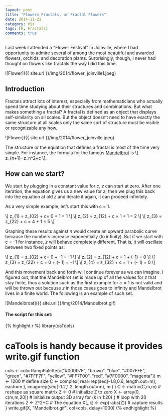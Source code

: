 ```yaml
---
layout: post
title: "Flowers Fractals, or Fractal Flowers" 
date: 2014-11-21
category: Viz
tags: [R, Fractals]
comments: true
---
```


Last week I attended a "Flower Festival" in Joinville, where I had opportunity to admire several of among the most beautiful and awarded flowers, orchids, and decoration plants. Surprisingly, though, I never had thought on flowers like  fractals the way I did this time.

<!--more-->

![Flower]({{ site.url }}/img/2014/flower_joinville1.jpeg)

## Introduction
Fractals attract lots of interest, especially from mathematicians who actually spend time studying about their structures and combinations. But what makes something a fractal? A fractal is defined as an object that displays self-similarity on all scales. But the object doesn’t need to have exactly the same structure at all scales only the same sort of structure must be visible or recognizable any how. 

![Flower]({{ site.url }}/img/2014/flower_joinville.jpeg)

The structure or the equation that defines a fractal is most of the time very simple. For instance, the formula for the famous [Mandelbrot](https://en.wikipedia.org/wiki/Mandelbrot_set) is \\[ z_{n+1}=z_n^2+c \\].


## How can we start?
We start by plugging in a constant value for $c$, $z$ can start at zero. After one iteration, the equation gives us a new value for $z$; then we plug this back into the equation at old $z$ and iterate it again, it can proceed infinitely.

As a very simple example, let’s start this with c = 1.

\\[ z_{1} = z_{02} + c= 0 + 1 = 1 \\]
\\[ z_{2} = z_{12} + c = 1 + 1 = 2 \\]
\\[ z_{3} = z_{22} + c = 4 + 1 = 5 \\]

Graphing these results against *n* would create an upward parabolic curve because the numbers increase exponentially (to infinity). But if we start with c = -1 for instance, $z$ will behave completely different. That is, it will oscillate between two fixed points as:

\\[ z_{1} = z_{02} + c= 0 + -1 = -1 \\]
\\[ z_{2} = z_{12} + c = 1 + (-1) = 0 \\]
\\[ z_{3} = z_{22} + c = 0 + (- 1) = -1 \\]
\\[ z_{4} = z_{32} + c = 1 + (- 1) = 0 \\]


And this movement back and forth will continue forever as we can imagine. I figured out, that the Mandelbrot set is made up of all the values for $z$ that stay finite, thus a solution such as the first example for $c = 1$ is not valid and will be thrown out because $z$ in those cases goes to infinity and Mandelbrot lives in a finite world. The following is an example of such set.

![Mandelbroat]({{ site.url }}/img/2014/Mandelbrot.gif)


#### The script for this set:

{% highlight r %}
library(caTools) 
# caTools is handy because it provides write.gif function

cols <- colorRampPalette(c("#00007F", "brown", "blue", "#007FFF", "green", "#7FFF7F", "yellow", "#FF7F00", "red", "#7F0000", "magenta"))
m <- 1200 # define size
C <- complex( real=rep(seq(-1.8,0.6, length.out=m), each=m ),
              imag=rep(seq(-1.2,1.2, length.out=m), m ) )
C <- matrix(C,m,m) # reshape as square matrix
Z <- 0 # initialize Z to zero
X <- array(0, c(m,m,20)) # initialize output 3D array
for (k in 1:20) { # loop with 20 iterations
    Z <- Z^2+C # The equation
    X[,,k] <- exp(-abs(Z)) # capture results
}
write.gif(X, "Mandelbrot.gif", col=cols, delay=1000)
{% endhighlight %}